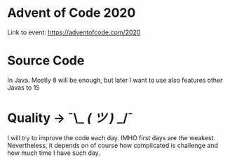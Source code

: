# Advent of Code 2020

Link to event: https://adventofcode.com/2020

# Source Code

In Java. Mostly 8 will be enough, but later I want to use also features other Javas to 15

# Quality → ¯\\_ _( ツ )_ _/¯

I will try to improve the code each day. IMHO first days are the weakest. Nevertheless, it depends on of course how
complicated is challenge and how much time I have such day.